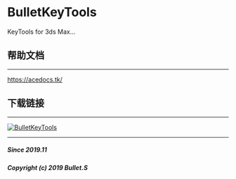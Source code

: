 <!--
 * @Description: 
 * @Author: Bullet.S
 * @Date: 2019-11-10 12:36:47
 * @LastEditors: Bullet.S
 * @LastEditTime: 2019-12-15 15:33:54
 * @Email: animator.bullet@foxmail.com
 -->
# BulletKeyTools
KeyTools for 3ds Max...
## 帮助文档
---
https://acedocs.tk/
## 下载链接
---
[![BulletKeyTools](https://img.shields.io/badge/BulletKeyTools-Download-success?style=flat-square&logo=github)](https://github.com/AnimatorBullet/BulletKeyTools/releases)

---
##### Since 2019.11
##### Copyright (c) 2019 Bullet.S
